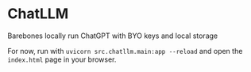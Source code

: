 # ChatLLM

Barebones locally run ChatGPT with BYO keys and local storage

For now, run with `uvicorn src.chatllm.main:app --reload` and open the `index.html` page in your browser.
